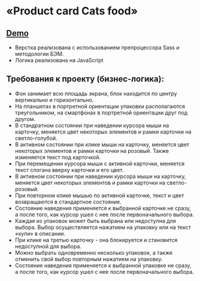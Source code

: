 # «Product card Cats food» 

## [Demo](https://nda17.github.io/Product-cards-Cats-food/)

- Верстка реализована c использованием препроцессора Sass и методологии БЭМ.
- Логика реализована на JavaScript 

## Требования к проекту (бизнес-логика):

- Фон занимает всю площадь экрана, блок находится по центру вертикально и горизонтально.
- На планшетах в портретной ориентации упаковки располагаются треугольником, на смартфонах в портретной ориентации друг под другом.
- В стандратном состоянии при наведении курсора мыши на карточку, меняется цвет некоторых элементов и рамки карточки на светло-голубой.
- В активном состоянии при клике мыши на карточку, меняется цвет некоторых элементов и рамки карточки на розовый. Также изменяется текст под карточкой.
- При перемещении курсора мыши с активной карточки, меняется текст слогана вверху карточки и его цвет. 
- В активном состоянии при наведении курсора мыши на карточку, меняется цвет некоторых элементов и рамки карточки на светло-розовый.
- При повторном клике мышью по активной карточке, текст и цвет возвращаются в стандартное состояние.
- Состояние наведения применяется к выбранной карточке не сразу, а после того, как курсор ушел с нее после первоначального выбора.
- Каждая из упаковок может быть выбрана или недоступна для выбора. Выбор осуществляется нажатием на упаковку или на текст «купи» в описании.
- При клике на третью карточку - она блокируется и становится недоступной для выбора.
- Можно выбрать одновременно несколько упаковок, а также отменить свой выбор повторным нажатием на упаковку.
- Состояние наведения применяется к выбранной упаковке не сразу, а после того, как курсор ушел с нее после первоначального выбора.

